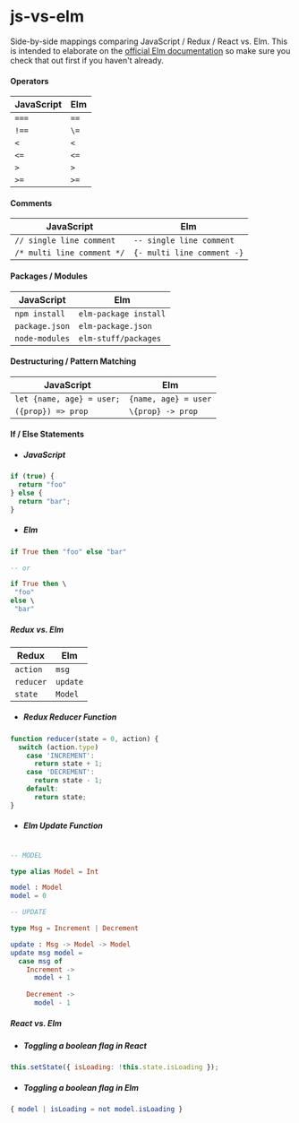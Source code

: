 # js-vs-elm
Side-by-side mappings comparing JavaScript / Redux / React vs. Elm.
This is intended to elaborate on the [official Elm documentation](http://elm-lang.org/docs/from-javascript)
so make sure you check that out first if you haven't already.

#### Operators

| JavaScript | Elm   |
| ---------- | ----- |
| `===`      | `==`   |
| `!==`      | `\=`  |
| `<`        | `<`   |
| `<=`       | `<=`  |
| `>`        | `>`   |
| `>=`       | `>=`  |

#### Comments

| JavaScript                 | Elm                        |
| -------------------------- | -------------------------- |
| `// single line comment`   | `-- single line comment`   |
| `/* multi line comment */` | `{- multi line comment -}` |

#### Packages / Modules

| JavaScript     | Elm                    |
| -------------- | ---------------------- |
| `npm install`  | `elm-package install`  |
| `package.json` | `elm-package.json`     |
| `node-modules` | `elm-stuff/packages`   |


#### Destructuring / Pattern Matching

| JavaScript                | Elm                  |
| ------------------------- | -------------------- |
| `let {name, age} = user;` | `{name, age} = user` |
| `({prop}) => prop`        | `\{prop} -> prop`    |

#### If / Else Statements

* ##### JavaScript
```javascript
if (true) {
  return "foo"
} else {
  return "bar";
}
```

* ##### Elm

```elm
if True then "foo" else "bar"

-- or

if True then \
 "foo"
else \
 "bar"
```

##### Redux vs. Elm

| Redux     | Elm      |
| --------- | -------- |
| `action`  | `msg`    |
| `reducer` | `update` |
| `state`   | `Model`  |

* ##### Redux Reducer Function

```javascript
function reducer(state = 0, action) {
  switch (action.type)
    case 'INCREMENT':
      return state + 1;
    case 'DECREMENT':
      return state - 1;
    default:
      return state;
}
```

* ##### Elm Update Function

```elm

-- MODEL

type alias Model = Int

model : Model
model = 0

-- UPDATE

type Msg = Increment | Decrement

update : Msg -> Model -> Model
update msg model =
  case msg of
    Increment ->
      model + 1
      
    Decrement ->
      model - 1
```

##### React vs. Elm

* ##### Toggling a boolean flag in React

```javascript
this.setState({ isLoading: !this.state.isLoading });
```

* ##### Toggling a boolean flag in Elm

```elm
{ model | isLoading = not model.isLoading }
```